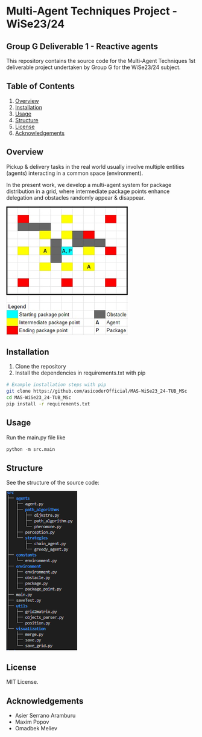# Multi-Agent Techniques Project - WiSe23/24

## Group G Deliverable 1 - Reactive agents

This repository contains the source code for the Multi-Agent Techniques 1st deliverable project undertaken by Group G for the WiSe23/24 subject.

## Table of Contents
1. [Overview](#overview)
2. [Installation](#installation)
3. [Usage](#usage)
4. [Structure](#structure)
4. [License](#license)
5. [Acknowledgements](#acknowledgements)

## Overview

Pickup & delivery tasks in the real world usually involve multiple entities (agents) interacting in a common space (environment). 

In the present work, we develop a multi-agent system for package distribution in a grid, where intermediate package points enhance delegation and obstacles randomly appear & disappear.

![Environment sample](./imgs/environment_sample.jpeg)

## Installation

1. Clone the repository
2. Install the dependencies in requirements.txt with pip
```bash
# Example installation steps with pip
git clone https://github.com/asicoderOfficial/MAS-WiSe23_24-TUB_MSc
cd MAS-WiSe23_24-TUB_MSc
pip install -r requirements.txt
```

## Usage
Run the main.py file like
```python
python -m src.main
```


## Structure
See the structure of the source code:

![Src structure](./imgs/src_structure.PNG)

## License

MIT License.

## Acknowledgements
- Asier Serrano Aramburu
- Maxim Popov
- Omadbek Meliev 
